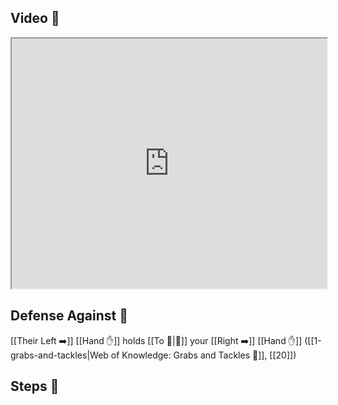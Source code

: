 ## Video 🎥

<iframe src="https://www.youtube.com/embed/-jtHOLcmryo" width="100%" height="400"></iframe>

## Defense Against 🤺

[[Their Left ➡️]] [[Hand ✋]] holds [[To 🎯|🎯]] your [[Right ➡️]] [[Hand ✋]] ([[1-grabs-and-tackles|Web of Knowledge: Grabs and Tackles 🤝]], [[20]])

## Steps 👣
